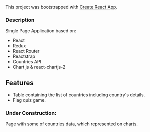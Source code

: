 This project was bootstrapped with [Create React App](https://github.com/facebookincubator/create-react-app).

### Description
Single Page Application based on:
* React
* Redux
* React Router
* Reactstrap
* Countries API
* Chart js & react-chartjs-2

## Features

* Table containing the list of countries including country's details.
* Flag quiz game.

### Under Construction:
Page with some of countries data, which represented on charts.
